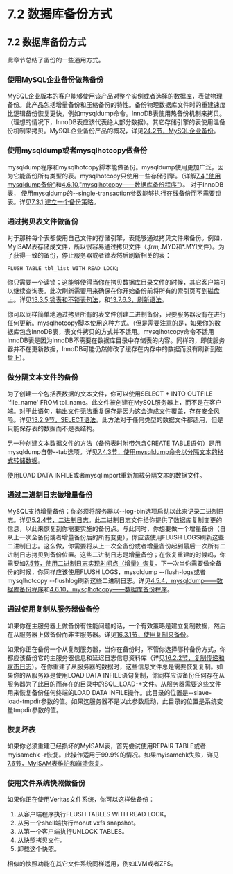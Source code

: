 #  **7.2 数据库备份方式**

## **7.2 数据库备份方式**
此章节总结了备份的一些通用方式。

### **使用MySQL企业备份做热备份**
MySQL企业版本的客户能够使用该产品对整个实例或者选择的数据库，表做物理备份。此产品包括增量备份和压缩备份的特性。备份物理数据库文件时的重建速度比逻辑备份恢复更快，例如mysqldump命令。InnoDB表使用热备份机制来拷贝。（理想的情况下，InnoDB表应该代表绝大部分数据）。其它存储引擎的表使用温备份机制来拷贝。MySQL企业备份产品的概况，详见[24.2节，MySQL企业备份](../Chapter_24/24.02.00_MySQL_Enterprise_Backup.md)。

### **使用mysqldump或者mysqlhotcopy做备份**
mysqldump程序和mysqlhotcopy脚本能做备份。mysqldump使用更加广泛，因为它能备份所有类型的表。mysqlhotcopy只使用一些存储引擎。（详解[7.4,"使用mysqldump备份"](./07.04.00_Using_mysqldump_for_Backups.md)和[4.6.10,"mysqlhotcopy——数据库备份程序"](../Chapter_04/04.06.10_mysqlhotcopy_A_Database_Backup_Program.md)）。
对于InnoDB表， 使用mysqldump的--single-transaction参数能够执行在线备份而不需要锁表。详见[7.3.1,建立一个备份策略](./07.03.01_Establishing_a_Backup_Policy.md)。

### **通过拷贝表文件做备份**
对于那种每个表都使用自己文件的存储引擎，表能够通过拷贝文件来备份。例如，MyISAM表存储成文件，所以很容易通过拷贝文件（*.frm,*.MYD和*.MYI文件）。为了获得一致的备份，停止服务器或者锁表然后刷新相关的表：

    FLUSH TABLE tbl_list WITH READ LOCK;

你只需要一个读锁；这能够使得当你在拷贝数据库目录文件的时候，其它客户端可以继续查询表。此次刷新需要用来确保在你开始备份前将所有的索引页写到磁盘上。详见[13.3.5,锁表和不锁表句法](../Chapter_13/13.03.05_LOCK_TABLES_and_UNLOCK_TABLES_Syntax.md)，和[13.7.6.3，刷新语法](../Chapter_13/13.07.06_Other_Administrative_Statements.md)。

你可以同样简单地通过拷贝所有的表文件创建二进制备份，只要服务器没有在进行任何更新。mysqlhotcopy脚本使用这种方式。（但是需要注意的是，如果你的数据库包含InnoDB表，表文件拷贝的方式并不适用。mysqlhotcopy命令不适用InnoDB表是因为InnoDB不需要在数据库目录中存储表的内容。同样的，即使服务器并不在更新数据，InnoDB可能仍然修改了缓存在内存中的数据而没有刷新到磁盘上）。

### **做分隔文本文件的备份**
为了创建一个包括表数据的文本文件，你可以使用SELECT * INTO OUTFILE 'file_name' FROM tbl_name。此文件被创建在MySQL服务器上，而不是在客户端。对于此语句，输出文件无法重复保存是因为这会造成文件覆盖，存在安全风险。详见[13.2.9节，SELECT语法](../Chapter_13/13.02.09_SELECT_Syntax.md)。此方法对于任何类型的数据文件都适用，但是只能保存表的数据而不是表结构。

另一种创建文本数据文件的方法（备份表时附带包含CREATE TABLE语句）是用mysqldump自带--tab选项。详见[7.4.3节，使用mysqldump命令以分隔文本的格式转储数据](./07.04.03_Dumping_Data_in_Delimited-Text_Format_with_mysqldump.md)。

使用LOAD DATA INFILE或者mysqlimport重新加载分隔文本的数据文件。

### **通过二进制日志做增量备份**
MySQL支持增量备份：你必须将服务器以--log-bin选项启动以此来记录二进制日志。详见[5.2.4节，二进制日志](../Chapter_05/05.02.04_The_Binary_Log.md)。此二进制日志文件给你提供了数据库复制变更的信息，以此来恢复到你需要实施的备份点。与此同时，你想要做一个增量备份（自从上一次全备份或者增量备份后的所有变更），你应该使用FLUSH LOGS刷新这些二进制日志。这么做，你需要将从上一次全备份或者增量备份起到最后一次所有二进制日志拷贝到备份位置。这些二进制日志是增量备份；在恢复重建的时候吗，你需要如[7.5节，使用二进制日志实现时间点（增量）恢复](./07.05.00_Point-in-Time_Incremental_Recovery_Using_the_Binary_Log.md)。下一次当你需要做全备份的时候，你同样应该使用FLUSH LOGS，mysqldump --flush-logs或者mysqlhotcopy --flushlog刷新这些二进制日志。详见[4.5.4，mysqldump——数据库备份程序](../Chapter_04/04.05.04_mysqldump_A_Database_Backup_Program.md)和[4.6.10，mysqlhotcopy——数据库备份程序](../Chapter_04/04.06.10_mysqlhotcopy_A_Database_Backup_Program.md)。

### **通过使用复制从服务器做备份**
如果你在主服务器上做备份有性能问题的话，一个有效策略是建立复制数据，然后在从服务器上做备份而非主服务器。详见[16.3.1节，使用复制来备份](../Chapter_16/16.03.01_Using_Replication_for_Backups.md)。

如果你正在备份一个从复制服务器，当你在备份时，不管你选择哪种备份方式，你都应该备份它的主服务器信息和延迟日志信息资料库（详见[16.2.2节，复制传递和状态日志](../Chapter_16/16.02.02_Replication_Relay_and_Status_Logs.md)）。在你重建了从服务器的数据时，这些信息文件总是需要恢复复制。如果你的从服务器是使用LOAD DATA INFILE语句复制，你同样应该备份任何存在从服务器为了此目的而存在的目录中的SQL_LOAD-*文件。从服务器需要这些文件用来恢复备份任何终端的LOAD DATA INFILE操作。此目录的位置是--slave-load-tmpdir参数的值。如果这服务器不是以此参数启动，此目录的位置是系统变量tmpdir参数的值。

### **恢复坏表**

如果你必须重建已经损坏的MyISAM表，首先尝试使用REPAIR TABLE或者myisamchk -r恢复。此操作适用于99.9%的情况。如果myisamchk失败，详见[7.6节，MyISAM表维护和崩溃恢复](./07.06.00_MyISAM_Table_Maintenance_and_Crash_Recovery.md)。

### **使用文件系统快照做备份**
如果你正在使用Veritas文件系统，你可以这样做备份：

1. 从客户端程序执行FLUSH TABLES WITH READ LOCK。
2. 从另一个shell端执行monut vxfs snapshot。
3. 从第一个客户端执行UNLOCK TABLES。
4. 从快照拷贝文件。
5. 卸载这个快照。

相似的快照功能在其它文件系统同样适用，例如LVM或者ZFS。